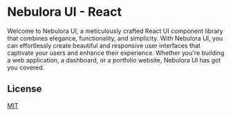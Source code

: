 
# Nebulora UI - React

Welcome to Nebulora UI, a meticulously crafted React UI component library that combines elegance, functionality, and simplicity. With Nebulora UI, you can effortlessly create beautiful and responsive user interfaces that captivate your users and enhance their experience. Whether you're building a web application, a dashboard, or a portfolio website, Nebulora UI has got you covered.


## License

[MIT](/LICENSE)

